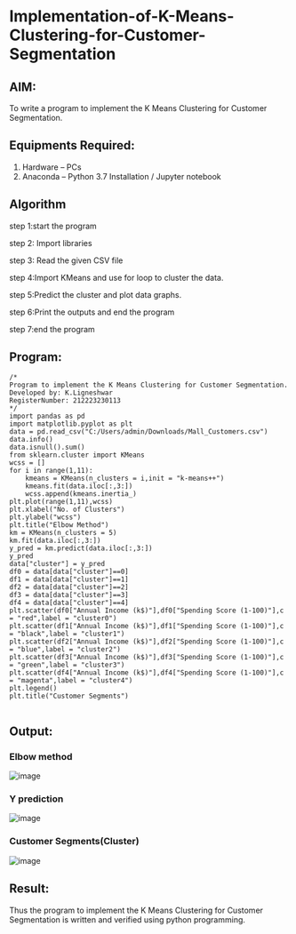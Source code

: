 
# Implementation-of-K-Means-Clustering-for-Customer-Segmentation

## AIM:
To write a program to implement the K Means Clustering for Customer Segmentation.

## Equipments Required:
1. Hardware – PCs
2. Anaconda – Python 3.7 Installation / Jupyter notebook

## Algorithm

step 1:start the program

step 2: Import libraries

step 3: Read the given CSV file

step 4:Import KMeans and use for loop to cluster the data.

step 5:Predict the cluster and plot data graphs.

step 6:Print the outputs and end the program

step 7:end the program

## Program:
```
/*
Program to implement the K Means Clustering for Customer Segmentation.
Developed by: K.Ligneshwar
RegisterNumber: 212223230113
*/
import pandas as pd
import matplotlib.pyplot as plt
data = pd.read_csv("C:/Users/admin/Downloads/Mall_Customers.csv")
data.info()
data.isnull().sum()
from sklearn.cluster import KMeans
wcss = []
for i in range(1,11):
    kmeans = KMeans(n_clusters = i,init = "k-means++")
    kmeans.fit(data.iloc[:,3:])
    wcss.append(kmeans.inertia_)
plt.plot(range(1,11),wcss)
plt.xlabel("No. of Clusters")
plt.ylabel("wcss")
plt.title("Elbow Method")
km = KMeans(n_clusters = 5)
km.fit(data.iloc[:,3:])
y_pred = km.predict(data.iloc[:,3:])
y_pred
data["cluster"] = y_pred
df0 = data[data["cluster"]==0]
df1 = data[data["cluster"]==1]
df2 = data[data["cluster"]==2]
df3 = data[data["cluster"]==3]
df4 = data[data["cluster"]==4]
plt.scatter(df0["Annual Income (k$)"],df0["Spending Score (1-100)"],c = "red",label = "cluster0")
plt.scatter(df1["Annual Income (k$)"],df1["Spending Score (1-100)"],c = "black",label = "cluster1")
plt.scatter(df2["Annual Income (k$)"],df2["Spending Score (1-100)"],c = "blue",label = "cluster2")
plt.scatter(df3["Annual Income (k$)"],df3["Spending Score (1-100)"],c = "green",label = "cluster3")
plt.scatter(df4["Annual Income (k$)"],df4["Spending Score (1-100)"],c = "magenta",label = "cluster4")
plt.legend()
plt.title("Customer Segments")


```

## Output:
### Elbow method

![image](https://github.com/user-attachments/assets/c593283c-02df-43bd-8fcb-52bf61963e97)

### Y prediction

![image](https://github.com/user-attachments/assets/75055aeb-f8d9-49b9-b916-f182cb23ca83)


### Customer Segments(Cluster)

![image](https://github.com/user-attachments/assets/bd7f7ce6-f287-4426-ac82-98c0e7ff58da)


## Result:
Thus the program to implement the K Means Clustering for Customer Segmentation is written and verified using python programming.

